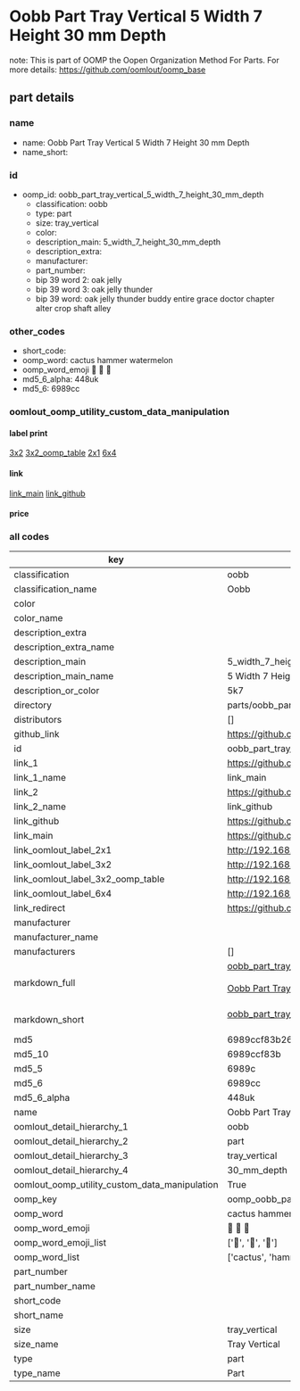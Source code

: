 # Oobb Part Tray Vertical 5 Width 7 Height 30 mm Depth  

note: This is part of OOMP the Oopen Organization Method For Parts. For more details: https://github.com/oomlout/oomp_base

##  part details
  







### name
* name: Oobb Part Tray Vertical 5 Width 7 Height 30 mm Depth
* name_short: 
### id
* oomp_id: oobb_part_tray_vertical_5_width_7_height_30_mm_depth
  * classification: oobb
  * type: part
  * size: tray_vertical
  * color: 
  * description_main: 5_width_7_height_30_mm_depth
  * description_extra: 
  * manufacturer: 
  * part_number: 
  * bip 39 word 2: oak jelly
  * bip 39 word 3: oak jelly thunder
  * bip 39 word: oak jelly thunder buddy entire grace doctor chapter alter crop shaft alley

### other_codes
* short_code: 
* oomp_word: cactus hammer watermelon
* oomp_word_emoji :cactus: :hammer: :watermelon:
* md5_6_alpha: 448uk
* md5_6: 6989cc






### oomlout_oomp_utility_custom_data_manipulation
#### label print
[3x2](http://192.168.1.245:1112/?label=oomp%20448uk)
[3x2_oomp_table](http://192.168.1.108:1112/?label=oomp%20448uk)
[2x1](http://192.168.1.242:1112/?label=oomp%20448uk)
[6x4](http://192.168.1.55:1112/?label=oomp%20448uk)    

#### link

[link_main](https://github.com/oomlout/oomlout_oomp_version_1_messy/tree/main/parts/oobb_part_tray_vertical_5_width_7_height_30_mm_depth) [link_github](https://github.com/oomlout/oomlout_oomp_version_1_messy/tree/main/parts/oobb_part_tray_vertical_5_width_7_height_30_mm_depth)                             

#### price







### all codes 
| key | value |  
| --- | --- |  
| classification | oobb |  
| classification_name | Oobb |  
| color |  |  
| color_name |  |  
| description_extra |  |  
| description_extra_name |  |  
| description_main | 5_width_7_height_30_mm_depth |  
| description_main_name | 5 Width 7 Height 30 mm Depth |  
| description_or_color | 5k7 |  
| directory | parts/oobb_part_tray_vertical_5_width_7_height_30_mm_depth |  
| distributors | [] |  
| github_link | https://github.com/oomlout/oomlout_oomp_part_src/tree/main/parts/oobb_part_tray_vertical_5_width_7_height_30_mm_depth |  
| id | oobb_part_tray_vertical_5_width_7_height_30_mm_depth |  
| link_1 | https://github.com/oomlout/oomlout_oomp_version_1_messy/tree/main/parts/oobb_part_tray_vertical_5_width_7_height_30_mm_depth |  
| link_1_name | link_main |  
| link_2 | https://github.com/oomlout/oomlout_oomp_version_1_messy/tree/main/parts/oobb_part_tray_vertical_5_width_7_height_30_mm_depth |  
| link_2_name | link_github |  
| link_github | https://github.com/oomlout/oomlout_oomp_version_1_messy/tree/main/parts/oobb_part_tray_vertical_5_width_7_height_30_mm_depth |  
| link_main | https://github.com/oomlout/oomlout_oomp_version_1_messy/tree/main/parts/oobb_part_tray_vertical_5_width_7_height_30_mm_depth |  
| link_oomlout_label_2x1 | http://192.168.1.242:1112/?label=oomp%20448uk |  
| link_oomlout_label_3x2 | http://192.168.1.245:1112/?label=oomp%20448uk |  
| link_oomlout_label_3x2_oomp_table | http://192.168.1.108:1112/?label=oomp%20448uk |  
| link_oomlout_label_6x4 | http://192.168.1.55:1112/?label=oomp%20448uk |  
| link_redirect | https://github.com/oomlout/oomlout_oomp_version_1_messy/tree/main/parts/oobb_part_tray_vertical_5_width_7_height_30_mm_depth |  
| manufacturer |  |  
| manufacturer_name |  |  
| manufacturers | [] |  
| markdown_full | [oobb_part_tray_vertical_5_width_7_height_30_mm_depth](none)<br>[](none)<br>[Oobb Part Tray Vertical 5 Width 7 Height 30 Mm Depth](none)<br><br> |  
| markdown_short | [oobb_part_tray_vertical_5_width_7_height_30_mm_depth](none)<br><br> |  
| md5 | 6989ccf83b26680995a5c1d7c31df4be |  
| md5_10 | 6989ccf83b |  
| md5_5 | 6989c |  
| md5_6 | 6989cc |  
| md5_6_alpha | 448uk |  
| name | Oobb Part Tray Vertical 5 Width 7 Height 30 mm Depth |  
| oomlout_detail_hierarchy_1 | oobb |  
| oomlout_detail_hierarchy_2 | part |  
| oomlout_detail_hierarchy_3 | tray_vertical |  
| oomlout_detail_hierarchy_4 | 30_mm_depth |  
| oomlout_oomp_utility_custom_data_manipulation | True |  
| oomp_key | oomp_oobb_part_tray_vertical_5_width_7_height_30_mm_depth |  
| oomp_word | cactus hammer watermelon |  
| oomp_word_emoji | :cactus: :hammer: :watermelon: |  
| oomp_word_emoji_list | [':cactus:', ':hammer:', ':watermelon:'] |  
| oomp_word_list | ['cactus', 'hammer', 'watermelon'] |  
| part_number |  |  
| part_number_name |  |  
| short_code |  |  
| short_name |  |  
| size | tray_vertical |  
| size_name | Tray Vertical |  
| type | part |  
| type_name | Part |  
